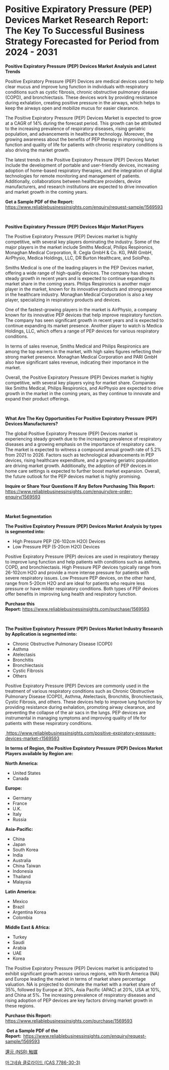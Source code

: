 <p><h1>Positive Expiratory Pressure (PEP) Devices Market Research Report: The Key To Successful Business Strategy Forecasted for Period from 2024 - 2031</h1></p><p><strong>Positive Expiratory Pressure (PEP) Devices Market Analysis and Latest Trends</strong></p>
<p><p>Positive Expiratory Pressure (PEP) Devices are medical devices used to help clear mucus and improve lung function in individuals with respiratory conditions such as cystic fibrosis, chronic obstructive pulmonary disease (COPD), and bronchiectasis. These devices work by providing resistance during exhalation, creating positive pressure in the airways, which helps to keep the airways open and mobilize mucus for easier clearance.</p><p>The Positive Expiratory Pressure (PEP) Devices Market is expected to grow at a CAGR of 14% during the forecast period. This growth can be attributed to the increasing prevalence of respiratory diseases, rising geriatric population, and advancements in healthcare technology. Moreover, the growing awareness about the benefits of PEP therapy in improving lung function and quality of life for patients with chronic respiratory conditions is also driving the market growth.</p><p>The latest trends in the Positive Expiratory Pressure (PEP) Devices Market include the development of portable and user-friendly devices, increasing adoption of home-based respiratory therapies, and the integration of digital technologies for remote monitoring and management of patients. Additionally, collaborations between healthcare providers, device manufacturers, and research institutions are expected to drive innovation and market growth in the coming years.</p></p>
<p><strong>Get a Sample PDF of the Report:&nbsp;</strong> <a href="https://www.reliablebusinessinsights.com/enquiry/request-sample/1569593">https://www.reliablebusinessinsights.com/enquiry/request-sample/1569593</a></p>
<p>&nbsp;</p>
<p><strong>Positive Expiratory Pressure (PEP) Devices Major Market Players</strong></p>
<p><p>The Positive Expiratory Pressure (PEP) Devices market is highly competitive, with several key players dominating the industry. Some of the major players in the market include Smiths Medical, Philips Respironics, Monaghan Medical Corporation, R. Cegla GmbH & Co. KG, PARI GmbH, AirPhysio, Medica Holdings, LLC, DR Burton Healthcare, and SoloPep.</p><p>Smiths Medical is one of the leading players in the PEP Devices market, offering a wide range of high-quality devices. The company has shown steady growth in recent years and is expected to continue expanding its market share in the coming years. Philips Respironics is another major player in the market, known for its innovative products and strong presence in the healthcare industry. Monaghan Medical Corporation is also a key player, specializing in respiratory products and devices.</p><p>One of the fastest-growing players in the market is AirPhysio, a company known for its innovative PEP devices that help improve respiratory function. The company has seen significant growth in recent years and is expected to continue expanding its market presence. Another player to watch is Medica Holdings, LLC, which offers a range of PEP devices for various respiratory conditions.</p><p>In terms of sales revenue, Smiths Medical and Philips Respironics are among the top earners in the market, with high sales figures reflecting their strong market presence. Monaghan Medical Corporation and PARI GmbH also have significant sales revenue, indicating their importance in the market.</p><p>Overall, the Positive Expiratory Pressure (PEP) Devices market is highly competitive, with several key players vying for market share. Companies like Smiths Medical, Philips Respironics, and AirPhysio are expected to drive growth in the market in the coming years, as they continue to innovate and expand their product offerings.</p></p>
<p>&nbsp;</p>
<p><strong>What Are The Key Opportunities For Positive Expiratory Pressure (PEP) Devices Manufacturers?</strong></p>
<p><p>The global Positive Expiratory Pressure (PEP) Devices market is experiencing steady growth due to the increasing prevalence of respiratory diseases and a growing emphasis on the importance of respiratory care. The market is expected to witness a compound annual growth rate of 5.2% from 2021 to 2026. Factors such as technological advancements in PEP devices, rising healthcare expenditure, and a growing geriatric population are driving market growth. Additionally, the adoption of PEP devices in home care settings is expected to further boost market expansion. Overall, the future outlook for the PEP devices market is highly promising.</p></p>
<p><strong>Inquire or Share Your Questions If Any Before Purchasing This Report:</strong> <a href="https://www.reliablebusinessinsights.com/enquiry/pre-order-enquiry/1569593">https://www.reliablebusinessinsights.com/enquiry/pre-order-enquiry/1569593</a></p>
<p>&nbsp;</p>
<p><strong>Market Segmentation</strong></p>
<p><strong>The Positive Expiratory Pressure (PEP) Devices Market Analysis by types is segmented into:</strong></p>
<p><ul><li>High Pressure PEP (26-102cm H2O) Devices</li><li>Low Pressure PEP (5-20cm H2O) Devices</li></ul></p>
<p><p>Positive Expiratory Pressure (PEP) devices are used in respiratory therapy to improve lung function and help patients with conditions such as asthma, COPD, and bronchiectasis. High Pressure PEP devices typically range from 26-102cm H2O and provide a more intense pressure for patients with severe respiratory issues. Low Pressure PEP devices, on the other hand, range from 5-20cm H2O and are ideal for patients who require less pressure or have milder respiratory conditions. Both types of PEP devices offer benefits in improving lung health and respiratory function.</p></p>
<p><strong>Purchase this Report:&nbsp;</strong><a href="https://www.reliablebusinessinsights.com/purchase/1569593">https://www.reliablebusinessinsights.com/purchase/1569593</a></p>
<p>&nbsp;</p>
<p><strong>The Positive Expiratory Pressure (PEP) Devices Market Industry Research by Application is segmented into:</strong></p>
<p><ul><li>Chronic Obstructive Pulmonary Disease (COPD)</li><li>Asthma</li><li>Atelectasis</li><li>Bronchitis</li><li>Bronchiectasis</li><li>Cystic Fibrosis</li><li>Others</li></ul></p>
<p><p>Positive Expiratory Pressure (PEP) Devices are commonly used in the treatment of various respiratory conditions such as Chronic Obstructive Pulmonary Disease (COPD), Asthma, Atelectasis, Bronchitis, Bronchiectasis, Cystic Fibrosis, and others. These devices help to improve lung function by providing resistance during exhalation, promoting airway clearance, and preventing the collapse of the air sacs in the lungs. PEP devices are instrumental in managing symptoms and improving quality of life for patients with these respiratory conditions.</p></p>
<p><a href="https://www.reliablebusinessinsights.com/positive-expiratory-pressure-devices-market-r1569593">&nbsp;https://www.reliablebusinessinsights.com/positive-expiratory-pressure-devices-market-r1569593</a></p>
<p><strong>In terms of Region, the Positive Expiratory Pressure (PEP) Devices Market Players available by Region are:</strong></p>
<p>
    <p> <strong> North America: </strong>
        <ul>
            <li>United States</li>
            <li>Canada</li>
        </ul>
        </p> 
    <p> <strong> Europe: </strong>
        <ul>
            <li>Germany</li>
            <li>France</li>
            <li>U.K.</li>
            <li>Italy</li>
            <li>Russia</li>
        </ul>
        </p> 
    <p> <strong> Asia-Pacific: </strong>
        <ul>
            <li>China</li>
            <li>Japan</li>
            <li>South Korea</li>
            <li>India</li>
            <li>Australia</li>
            <li>China Taiwan</li>
            <li>Indonesia</li>
            <li>Thailand</li>
            <li>Malaysia</li>
        </ul>
        </p> 
    <p> <strong> Latin America: </strong>
        <ul>
            <li>Mexico</li>
            <li>Brazil</li>
            <li>Argentina Korea</li>
            <li>Colombia</li>
        </ul>
        </p> 
    <p> <strong> Middle East & Africa: </strong>
        <ul>
            <li>Turkey</li>
            <li>Saudi</li>
            <li>Arabia</li>
            <li>UAE</li>
            <li>Korea</li>
        </ul>
    </p>
    </p>
<p><p>The Positive Expiratory Pressure (PEP) Devices market is anticipated to exhibit significant growth across various regions, with North America (NA) and Europe leading the market in terms of market share percentage valuation. NA is projected to dominate the market with a market share of 35%, followed by Europe at 30%, Asia Pacific (APAC) at 20%, USA at 10%, and China at 5%. The increasing prevalence of respiratory diseases and rising adoption of PEP devices are key factors driving market growth in these regions.</p></p>
<p><strong>Purchase this Report: </strong><a href="https://www.reliablebusinessinsights.com/purchase/1569593">https://www.reliablebusinessinsights.com/purchase/1569593</a></p>
<p>&nbsp;<strong>Get a Sample PDF of the Report:&nbsp;&nbsp;</strong><a href="https://www.reliablebusinessinsights.com/enquiry/request-sample/1569593">https://www.reliablebusinessinsights.com/enquiry/request-sample/1569593</a></p>
<p><strong></strong></p>
<p><p><a href="https://medium.com/@addyserr7687/nsr%E8%A7%A6%E5%AA%92%E5%B8%82%E5%A0%B4%E3%81%AF-%E5%B8%82%E5%A0%B4%E3%82%B7%E3%82%A7%E3%82%A2-%E5%B8%82%E5%A0%B4%E3%83%88%E3%83%AC%E3%83%B3%E3%83%89-%E5%B8%82%E5%A0%B4%E6%88%90%E9%95%B7%E3%81%AB%E9%96%A2%E3%81%99%E3%82%8B%E6%83%85%E5%A0%B1%E3%82%92%E6%8F%90%E4%BE%9B%E3%81%97%E3%81%BE%E3%81%99-0f540988f98d">還元 (NSR) 触媒</a></p><p><a href="https://medium.com/@obiemante1922/%EB%A7%88%EA%B7%B8%EB%84%A4%EC%8A%98-%EC%97%BC%ED%99%94%EB%AC%BC-cas-7786-30-3-%EC%8B%9C%EC%9E%A5-%EC%8B%9C%EC%9E%A5-cagr-%EC%8B%9C%EC%9E%A5-%EB%8F%99%ED%96%A5-%EB%B0%8F-%EC%84%B1%EC%9E%A5-%EC%A0%84%EB%9E%B5%EC%97%90-%EB%8C%80%ED%95%9C-%ED%86%B5%EC%B0%B0%EB%A0%A5-e821908e44aa">마그네슘 클로라이드 (CAS 7786-30-3)</a></p></p>